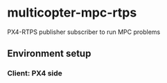 # multicopter-mpc-rtps
PX4-RTPS publisher subscriber to run MPC problems

## Environment setup

### Client: PX4 side
